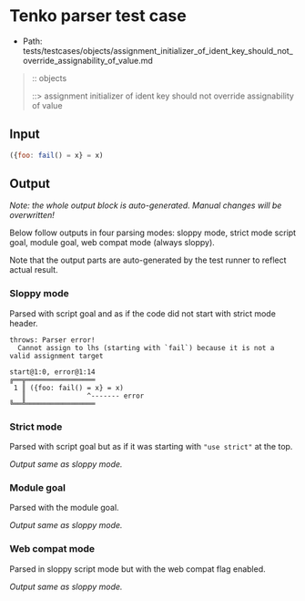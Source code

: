 # Tenko parser test case

- Path: tests/testcases/objects/assignment_initializer_of_ident_key_should_not_override_assignability_of_value.md

> :: objects
>
> ::> assignment initializer of ident key should not override assignability of value

## Input


`````js
({foo: fail() = x} = x)
`````

## Output

_Note: the whole output block is auto-generated. Manual changes will be overwritten!_

Below follow outputs in four parsing modes: sloppy mode, strict mode script goal, module goal, web compat mode (always sloppy).

Note that the output parts are auto-generated by the test runner to reflect actual result.

### Sloppy mode

Parsed with script goal and as if the code did not start with strict mode header.

`````
throws: Parser error!
  Cannot assign to lhs (starting with `fail`) because it is not a valid assignment target

start@1:0, error@1:14
╔══╦═════════════════
 1 ║ ({foo: fail() = x} = x)
   ║               ^------- error
╚══╩═════════════════

`````

### Strict mode

Parsed with script goal but as if it was starting with `"use strict"` at the top.

_Output same as sloppy mode._

### Module goal

Parsed with the module goal.

_Output same as sloppy mode._

### Web compat mode

Parsed in sloppy script mode but with the web compat flag enabled.

_Output same as sloppy mode._
